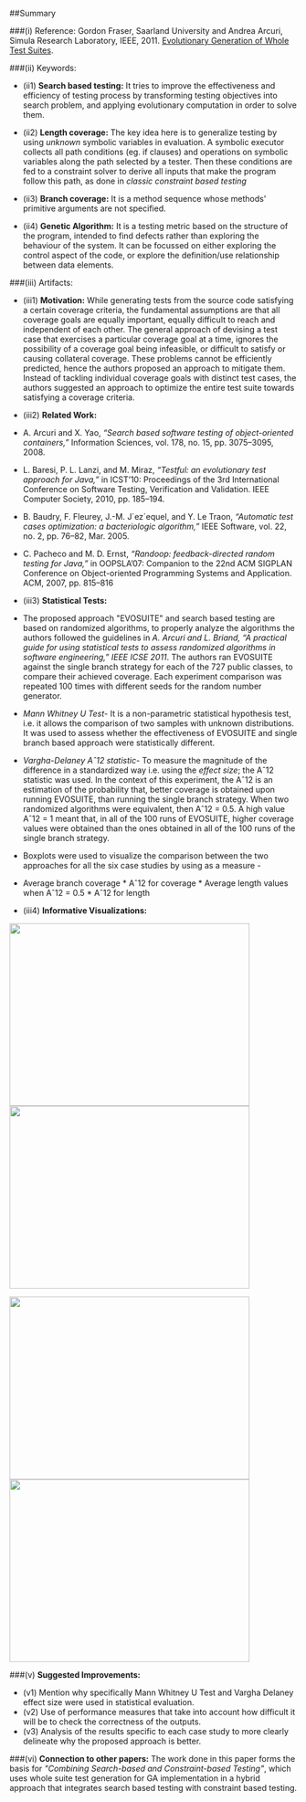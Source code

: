 ##Summary

###(i) Reference: Gordon Fraser, Saarland University and Andrea Arcuri, Simula Research Laboratory, IEEE, 2011. [Evolutionary Generation of Whole Test Suites](http://ieeexplore.ieee.org/xpl/login.jsp?tp=&arnumber=6004309&url=http%3A%2F%2Fieeexplore.ieee.org%2Fxpls%2Fabs_all.jsp%3Farnumber%3D6004309). 

###(ii) Keywords:
* (ii1) **Search based testing:** It tries to improve the effectiveness and efficiency of testing process by transforming testing objectives into search problem, and applying evolutionary computation in order to solve them.

* (ii2) **Length coverage:** The key idea here is to generalize testing by using *unknown* symbolic variables in evaluation. A symbolic executor collects all path conditions (eg. if clauses) and operations on symbolic variables along the path selected by a tester. Then these conditions are fed to a constraint solver to derive all inputs that make the program follow this path, as done in *classic constraint based testing*

* (ii3) **Branch coverage:** It is a method sequence whose methods' primitive arguments are not specified.

* (ii4) **Genetic Algorithm:** It is a testing metric based on the structure of the program, intended to find defects rather than exploring the behaviour of the system. It can be focussed on either exploring the control aspect of the code, or explore the definition/use relationship between data elements.

###(iii) Artifacts:

* (iii1) **Motivation:**  While generating tests from the source code satisfying a certain coverage criteria, the fundamental assumptions are that all coverage goals are equally important, equally difficult to reach and independent of each other. The general approach of devising a test case that exercises a particular coverage goal at a time, ignores the possibility of a coverage goal being infeasible, or difficult to satisfy or causing collateral coverage. These problems cannot be efficiently predicted, hence the authors proposed an approach to mitigate them. Instead of tackling individual coverage goals with distinct test cases, the authors suggested an approach to optimize the entire test suite towards satisfying a coverage criteria.

* (iii2) **Related Work:** 
 * A. Arcuri and X. Yao, _“Search based software testing of object-oriented containers,”_ Information Sciences, vol. 178, no. 15, pp. 3075–3095, 2008.
 * L. Baresi, P. L. Lanzi, and M. Miraz, _“Testful: an evolutionary test approach for Java,”_ in ICST’10: Proceedings of the 3rd International Conference on Software Testing, Verification and Validation. IEEE Computer Society, 2010, pp. 185–194.
 * B. Baudry, F. Fleurey, J.-M. J´ez´equel, and Y. Le Traon, _“Automatic test cases optimization: a bacteriologic algorithm,”_ IEEE Software, vol. 22, no. 2, pp. 76–82, Mar. 2005.
 * C. Pacheco and M. D. Ernst, _“Randoop: feedback-directed random testing for Java,”_ in OOPSLA’07: Companion to the 22nd ACM SIGPLAN Conference on Object-oriented Programming Systems and Application. ACM, 2007, pp. 815–816

* (iii3) **Statistical Tests:** 
 * The proposed approach "EVOSUITE" and search based testing are based on randomized algorithms, to properly analyze the algorithms the authors followed the guidelines in _A. Arcuri and L. Briand, “A practical guide for using statistical tests to assess randomized algorithms in software engineering,” IEEE ICSE 2011_. The authors ran EVOSUITE against the single branch strategy for each of the 727 public classes, to compare their achieved coverage. Each experiment comparison was repeated 100 times with different seeds for the random number generator.
 *  *Mann Whitney U Test*- It is a non-parametric statistical hypothesis test, i.e. it allows the comparison of two samples with unknown distributions. It was used to assess whether the effectiveness of EVOSUITE and single branch based approach were statistically different. 
 *  *Vargha-Delaney Aˆ12 statistic*- To measure the magnitude of the difference in a standardized way i.e. using the _effect size_; the Aˆ12 statistic was used. In the context of this experiment, the Aˆ12 is an estimation of the probability that, better coverage is obtained upon running EVOSUITE, than running the single branch strategy. When two randomized algorithms were equivalent, then Aˆ12 = 0.5. A high value Aˆ12 = 1 meant that, in all of the 100 runs of EVOSUITE, higher coverage values were obtained than the ones obtained in all of the 100 runs of the single branch strategy.
 *  Boxplots were used to visualize the comparison between the two approaches for all the six case studies by using as a measure -
   * Average branch coverage
    * Aˆ12 for coverage
    * Average length values when Aˆ12 = 0.5
    * Aˆ12 for length
   
* (iii4) **Informative Visualizations:**

<img src="https://cloud.githubusercontent.com/assets/7557398/10121569/64383824-64c0-11e5-9aa5-dad53a31a7a2.png" width = "420" height="320"><img src="https://cloud.githubusercontent.com/assets/7557398/10121566/642c239a-64c0-11e5-822d-b8338c8c573c.png" width = "420" height="320">

<img src="https://cloud.githubusercontent.com/assets/7557398/10121567/6436d38a-64c0-11e5-8cf0-cc505fb7fc53.png" width = "420" height="320"><img src="https://cloud.githubusercontent.com/assets/7557398/10121568/6436fe82-64c0-11e5-8cb0-f561c23a24c8.png" width = "420" height="320">
  
###(v) **Suggested Improvements:**
* (v1) Mention why specifically Mann Whitney U Test and Vargha Delaney effect size were used in statistical evaluation.
* (v2) Use of performance measures that take into account how difficult it will be to check the correctness of the outputs.
* (v3) Analysis of the results specific to each case study to more clearly delineate why the proposed approach is better.

###(vi) **Connection to other papers:**
The work done in this paper forms the basis for _"Combining Search-based and Constraint-based Testing"_, which uses whole suite test generation for GA implementation in a hybrid approach that integrates search based testing with constraint based testing.
